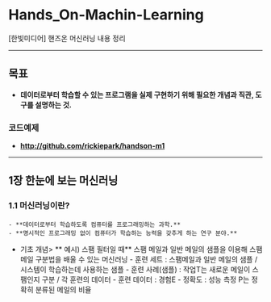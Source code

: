# Hands_On-Machin-Learning
[한빛미디어] 핸즈온 머신러닝 내용 정리
<br><hr><bt>
## 목표
- **데이터로부터 학습할 수 있는 프로그램을 실제 구현하기 위해 필요한 개념과 직관, 도구를 설명하는 것.**
### 코드예제
- **http://github.com/rickiepark/handson-m1**
<hr>

## 1장 한눈에 보는 머신러닝
	
### 1.1 머신러닝이란?
    - **데이터로부터 학습하도록 컴퓨터를 프로그래밍하는 과학.**
    - **명시적인 프로그래밍 없이 컴퓨터가 학습하는 능력을 갖추게 하는 연구 분야.**
	
 - 기초 개념>
	** 예시) 스팸 필터일 때**
	    스팸 메일과 일반 메일의 샘플을 이용해 스팸 메일 구분법을 배울 수 있는 머신러닝
	      - 훈련 세트 : 스팸메일과 일반 메일의 샘플 / 시스템이 학습하는데 사용하는 샘플
	      - 훈련 사례(샘플) : 작업T는 새로운 메일이 스팸인지 구분 / 각 훈련의 데이터
	      - 훈련 데이터 : 경험E
	      - 정확도 : 성능 측정 P는 정확히 분류된 메일의 비율 
